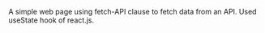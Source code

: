 A simple web page using fetch-API clause to fetch data from an API. Used useState hook of react.js.
